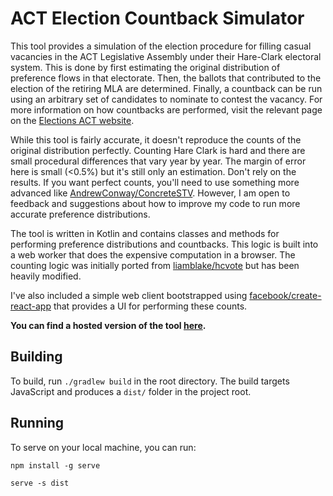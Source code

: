 # ACT Election Countback Simulator

This tool provides a simulation of the election procedure for filling casual vacancies in the ACT Legislative Assembly
under their Hare-Clark electoral system. This is done by first estimating the original distribution of preference flows
in that electorate. Then, the ballots that contributed to the election of the retiring MLA are determined. Finally, a
countback can be run using an arbitrary set of candidates to nominate to contest the vacancy. For more information on
how countbacks are performed, visit the relevant page on the
[Elections ACT website](https://www.elections.act.gov.au/education/act_electoral_commission_fact_sheets/fact_sheets_-_general_html/elections_act_factsheet_casual_vacancies).

While this tool is fairly accurate, it doesn't reproduce the counts of the original distribution perfectly. Counting
Hare Clark is hard and there are small procedural differences that vary year by year. The margin of error here is small
(<0.5%) but it's still only an estimation. Don't rely on the results. If you want perfect counts, you'll need to use
something more advanced like [AndrewConway/ConcreteSTV](https://github.com/AndrewConway/ConcreteSTV). However, I am open
to feedback and suggestions about how to improve my code to run more accurate preference distributions.

The tool is written in Kotlin and contains classes and methods for performing preference distributions and countbacks.
This logic is built into a web worker that does the expensive computation in a browser. The counting logic was
initially ported from [liamblake/hcvote](https://github.com/liamblake/hcvote) but has been heavily modified.

I've also included a simple web client bootstrapped using [facebook/create-react-app](https://github.com/facebook/create-react-app)
that provides a UI for performing these counts.

**You can find a hosted version of the tool [here](http://countback.bouckaert.io/).**

## Building

To build, run `./gradlew build` in the root directory. The build targets JavaScript and produces a `dist/` folder in the
project root.

## Running

To serve on your local machine, you can run:

`npm install -g serve`

`serve -s dist`
